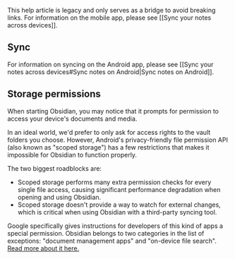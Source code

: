 This help article is legacy and only serves as a bridge to avoid breaking links. For information on the mobile app, please see [[Sync your notes across devices]].

## Sync

For information on syncing on the Android app, please see [[Sync your notes across devices#Sync notes on Android|Sync notes on Android]].

## Storage permissions

When starting Obsidian, you may notice that it prompts for permission to access your device's documents and media.

In an ideal world, we'd prefer to only ask for access rights to the vault folders you choose. However, Android's privacy-friendly file permission API (also known as "scoped storage") has a few restrictions that makes it impossible for Obsidian to function properly.

The two biggest roadblocks are:

- Scoped storage performs many extra permission checks for every single file access, causing significant performance degradation when opening and using Obsidian.
- Scoped storage doesn't provide a way to watch for external changes, which is critical when using Obsidian with a third-party syncing tool.

Google specifically gives instructions for developers of this kind of apps a special permission. Obsidian belongs to two categories in the list of exceptions: "document management apps" and "on-device file search". [Read more about it here.](https://developer.android.com/training/data-storage/manage-all-files)
